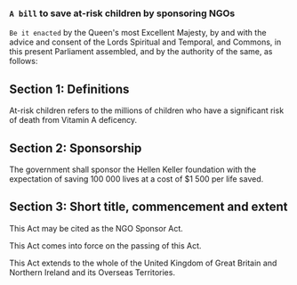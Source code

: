 ### `A bill` to save at-risk children by sponsoring NGOs

`Be it enacted` by the Queen's most Excellent Majesty, by and with the advice and consent of the Lords Spiritual and Temporal, and Commons, in this present Parliament assembled, and by the authority of the same, as follows:

## Section 1: Definitions
At-risk children refers to the millions of children who have a significant risk of death from Vitamin A deficency.

## Section 2: Sponsorship
The government shall sponsor the Hellen Keller foundation with the expectation of saving 100 000 lives at a cost of $1 500 per life saved.

## Section 3: Short title, commencement and extent
This Act may be cited as the NGO Sponsor Act.

This Act comes into force on the passing of this Act.

This Act extends to the whole of the United Kingdom of Great Britain and Northern Ireland and its Overseas Territories.
